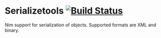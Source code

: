 # Serializetools [![Build Status](https://travis-ci.org/JeffersonLab/serializetools.svg?branch=master)](https://travis-ci.org/JeffersonLab/serializetools)

Nim support for serialization of objects. Supported formats are XML and binary.

